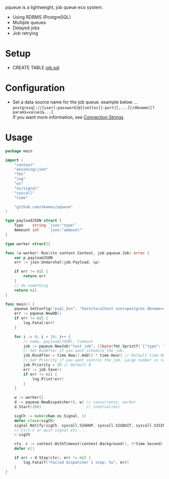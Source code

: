 pqueue is a lightweight, job queue eco system.

* Using RDBMS (PostgreSQL)
* Multiple queues
* Delayed jobs
* Job retrying

# Setup
* CREATE TABLE [job.sql](https://github.com/okamos/pqueue/blob/master/data/schema/job.sql)

# Configuration
* Set a data source name for the job queue. example below ...
    `postgresql://[user[:password]@][netloc][:port][,...][/dbname][?param1=value1&...]`  
    If you want more information, see [Connection Strings](https://www.postgresql.org/docs/current/static/libpq-connect.html#LIBPQ-CONNSTRING)

# Usage

```go
package main

import (
	"context"
	"encoding/json"
	"fmt"
	"log"
	"os"
	"os/signal"
	"syscall"
	"time"

	"github.com/okamos/pqueue"
)

type payloadJSON struct {
	Type    string `json:"type"`
	Ammount int    `json:"ammount"`
}

type worker struct{}

func (w worker) Run(ctx context.Context, job pqueue.Job) error {
	var p payloadJSON
	err := json.Unmarshal(job.Payload, &p)

	if err != nil {
		return err
	}
	// do something
	return nil
}

func main() {
	pqueue.SetConfig("psql_dsn", "host=localhost user=postgres dbname=development sslmode=disable")
	err := pqueue.NewDB()
	if err != nil {
		log.Fatal(err)
	}

	for i := 0; i < 10; i++ {
		// name, payload(JSON), timeout
		job := pqueue.NewJob("test job", []byte(fmt.Sprintf(`{"type": "mini", "ammount": %d}`, i)), 5)
		// Set RunAfter if you want schedule the job.
		job.RunAfter = time.Now().Add(5 * time.Hour) // Default time.Now()
		// Set Priority if you want control the job. Large number is low latency.
		job.Priority = 20 // Default 0
		err := job.Save()
		if err != nil {
			log.Print(err)
		}
	}

	w := worker{}
	d := pqueue.NewDispatcher(8, w) // concurrency, worker
	d.Start(200)                    // interval(ms)

	sigCh := make(chan os.Signal, 1)
	defer close(sigCh)
	signal.Notify(sigCh, syscall.SIGHUP, syscall.SIGQUIT, syscall.SIGINT)
	// Ctrl-C or quit signal etc ...
	<-sigCh

	ctx, c := context.WithTimeout(context.Background(), 5*time.Second)
	defer c()

	if err = d.Stop(ctx); err != nil {
		log.Fatalf("Failed dispatcher 1 stop: %s", err)
	}
}
```
